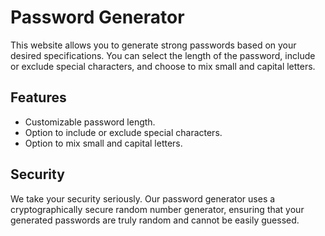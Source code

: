 # Password Generator

This website allows you to generate strong passwords based on your desired specifications. You can select the length of the password, include or exclude special characters, and choose to mix small and capital letters.

## Features

- Customizable password length.
- Option to include or exclude special characters.
- Option to mix small and capital letters.

## Security

We take your security seriously. Our password generator uses a cryptographically secure random number generator, ensuring that your generated passwords are truly random and cannot be easily guessed.
